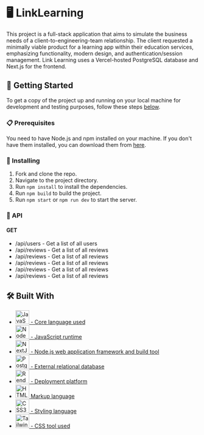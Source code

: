 # 🖥️ LinkLearning

This project is a full-stack application that aims to simulate the business needs of a client-to-engineering-team relationship. The client requested a minimally viable product for a learning app within their education services, emphasizing functionality, modern design, and authentication/session management. Link Learning uses a Vercel-hosted PostgreSQL database and Next.js for the frontend.

## 🚀 Getting Started

To get a copy of the project up and running on your local machine for development and testing purposes, follow these steps [below](https://github.com/Blue-Ocean-MCSPA/link-learning/blob/main/README.md#-installing).

### 📋 Prerequisites

You need to have Node.js and npm installed on your machine. If you don't have them installed, you can download them from [here](https://nodejs.org/en/download/).

### 🔧 Installing

1. Fork and clone the repo.
2. Navigate to the project directory.
3. Run `npm install` to install the dependencies.
4. Run `npm build` to build the project.
5. Run `npm start` or `npm run dev` to start the server.
   
### 🔧 API

#### GET
* /api/users - Get a list of all users
* /api/reviews - Get a list of all reviews
* /api/reviews - Get a list of all reviews
* /api/reviews - Get a list of all reviews
* /api/reviews - Get a list of all reviews
* /api/reviews - Get a list of all reviews

## 🛠️ Built With

* <a href="https://developer.mozilla.org/en-US/docs/Web/JavaScript" target="_blank" rel="noreferrer"><img src="https://raw.githubusercontent.com/danielcranney/readme-generator/main/public/icons/skills/javascript-colored.svg" width="36" height="36" alt="JavaScript" /> - Core language used</a>
* <a href="https://nodejs.org/en/" target="_blank" rel="noreferrer"><img src="https://raw.githubusercontent.com/danielcranney/readme-generator/main/public/icons/skills/nodejs-colored.svg" width="36" height="36" alt="NodeJS" /> - JavaScript runtime</a>
* <a href="https://nextjs.org/docs" target="_blank" rel="noreferrer"><img src="https://raw.githubusercontent.com/danielcranney/readme-generator/main/public/icons/skills/nextjs-colored.svg" width="36" height="36" alt="NextJs" /> - Node.js web application framework and build tool</a>
* <a href="https://www.postgresql.org/" target="_blank" rel="noreferrer"><img src="https://raw.githubusercontent.com/danielcranney/readme-generator/main/public/icons/skills/postgresql-colored.svg" width="36" height="36" alt="PostgreSQL" /> - External relational database</a>
* <a href="https://render.com/" target="_blank" rel="noreferrer"><img src="https://raw.githubusercontent.com/danielcranney/readme-generator/main/public/icons/skills/render-colored.svg" width="36" height="36" alt="Render" /> - Deployment platform</a>
* <a href="https://developer.mozilla.org/en-US/docs/Glossary/HTML5" target="_blank" rel="noreferrer"><img src="https://raw.githubusercontent.com/danielcranney/readme-generator/main/public/icons/skills/html5-colored.svg" width="36" height="36" alt="HTML5" /> Markup language</a>
* <a href="https://www.w3.org/TR/CSS/#css" target="_blank" rel="noreferrer"><img src="https://raw.githubusercontent.com/danielcranney/readme-generator/main/public/icons/skills/css3-colored.svg" width="36" height="36" alt="CSS3" /> - Styling language</a>
* <a href="https://tailwindcss.com/" target="_blank" rel="noreferrer"><img src="https://raw.githubusercontent.com/danielcranney/readme-generator/main/public/icons/skills/tailwindcss-colored.svg" width="36" height="36" alt="TailwindCSS" /> - CSS tool used</a>



